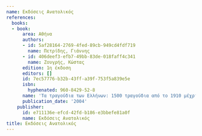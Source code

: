 ```yaml
---
name: Εκδόσεις Ανατολικός
references:
  books:
  - book:
      area: Αθήνα
      authors:
      - id: 5af28164-2769-4fed-89cb-949cd4fdf719
        name: Πετρίδης, Γιάννης
      - id: 406deef3-efb7-49bb-83de-018faff4c341
        name: Ζουγρής, Κώστας
      edition: 1η έκδοση
      editors: []
      id: 7ec57776-b32b-43ff-a39f-753f5a839e5e
      isbn:
        hyphenated: 960-8429-52-8
      name: 'Τα τραγούδια των Ελλήνων: 1500 τραγούδια από το 1910 μέχρι σήμερα'
      publication_date: '2004'
    publisher:
      id: e711136e-efcd-42fd-b186-e3bbefe81a0f
      name: Εκδόσεις Ανατολικός
title: Εκδόσεις Ανατολικός
---
```


